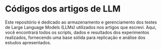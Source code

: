 # Códigos dos artigos de LLM

Este repositório é dedicado ao armazenamento e gerenciamento dos testes de Large Language Models (LLMs) utilizados nos artigos que escrevi. Aqui, você encontrará todos os scripts, dados e resultados dos experimentos realizados, fornecendo uma base sólida para replicação e análise dos estudos apresentados.
